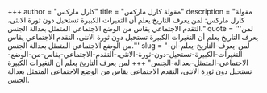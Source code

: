 +++
author = "كارل ماركس"
title = "مقولة كارل ماركس"
description = "مقولة كارل ماركس: لمن يعرف التاريخ يعلم أن التغيرات الكبيرة تستحيل دون ثورة الانثى، التقدم الاجتماعي يقاس من الوضع الاجتماعي المتمثل بعدالة الجنس."
quote = '''لمن يعرف التاريخ يعلم أن التغيرات الكبيرة تستحيل دون ثورة الانثى، التقدم الاجتماعي يقاس من الوضع الاجتماعي المتمثل بعدالة الجنس.'''
slug = "لمن-يعرف-التاريخ-يعلم-أن-التغيرات-الكبيرة-تستحيل-دون-ثورة-الانثى،-التقدم-الاجتماعي-يقاس-من-الوضع-الاجتماعي-المتمثل-بعدالة-الجنس"
+++
لمن يعرف التاريخ يعلم أن التغيرات الكبيرة تستحيل دون ثورة الانثى، التقدم الاجتماعي يقاس من الوضع الاجتماعي المتمثل بعدالة الجنس.
